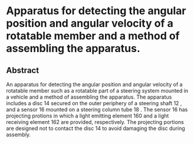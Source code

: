 # Apparatus for detecting the angular position and angular velocity of a rotatable member and a method of assembling the apparatus.

## Abstract
An apparatus for detecting the angular position and angular velocity of a rotatable member such as a rotatable part of a steering system mounted in a vehicle and a method of assembling the apparatus. The apparatus includes a disc 14 secured on the outer periphery of a steering shaft 12 , and a sensor 16 mounted on a steering column tube 18 . The sensor 16 has projecting protions in which a light emitting element 160 and a light receiving element 162 are provided, respectively. The projecting portions are designed not to contact the disc 14 to avoid damaging the disc during assembly.